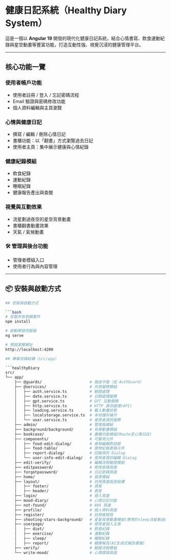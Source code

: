 # 健康日記系統（Healthy Diary System）

這是一個以 **Angular 19** 開發的現代化健康日記系統，結合心情書寫、飲食運動紀錄與星空動畫等豐富功能，打造互動性強、視覺沉浸的健康管理平台。

---

## 核心功能一覽

### 使用者帳戶功能
- 使用者註冊 / 登入 / 忘記密碼流程
- Email 驗證與密碼修改功能
- 個人資料編輯與主頁瀏覽

### 心情與健康日記
- 撰寫 / 編輯 / 刪除心情日記
- 書櫃功能：以「翻書」方式瀏覽過去日記
- 使用者主頁：集中展示健康與心情紀錄

### 健康紀錄模組
- 飲食紀錄
- 運動紀錄
- 睡眠紀錄
- 健康報告產出與查閱

### 視覺與互動效果
- 流星劃過夜空的星空背景動畫
- 書櫃翻書動畫效果
- 天氣 / 氣候動畫

### 🛠️ 管理與後台功能
- 管理者模組入口
- 使用者行為與內容管理

---

## 📦 安裝與啟動方式

```bash
## 安裝與啟動方式

```bash
# 安裝所有依賴套件
npm install

# 啟動開發伺服器
ng serve

# 預設瀏覽網址
http://localhost:4200

## 專案目錄結構（src/app）

```healthyDiary
src/
└── app/
    ├── @guards/                     # 路由守衛（如 AuthGuard）
    ├── @services/                   # 共用服務模組
    │   ├── auth.service.ts          # 驗證處理
    │   ├── date.service.ts          # 日期處理服務
    │   ├── gpt.service.ts           # GPT 互動服務
    │   ├── http.service.ts          # HTTP 請求處理(API)
    │   ├── loading.service.ts       # 載入動畫狀態
    │   ├── localstorage.service.ts  # 本地儲存操作
    │   └── user.service.ts          # 使用者資訊服務
    ├── admin/                       # 管理員模組
    ├── background/background/       # 背景動畫模組
    ├── bookcase/                    # 書櫃功能模組(Route至心情日誌)
    ├── components/                  # 可重用元件
    │   ├── food-edit-dialog/        # 食物編輯對話框
    │   ├── food-table/              # 食物紀錄表格元件
    │   ├── report-dialog/           # 回報用的 Dialog
    │   └── user-info-edit-dialog/   # 使用者資訊編輯 Dialog
    ├── edit-verify/                 # 編輯流程驗證模組
    ├── editpassword/                # 修改密碼頁面
    ├── forgotpassword/              # 忘記密碼頁面
    ├── home/                        # 首頁模組
    ├── layout/                      # 共用頁面版型結構
    │   ├── footer/                  # 頁尾
    │   ├── header/                  # 頁首
    ├── login/                       # 登入頁面
    ├── mood-diary/                  # 心情日記功能
    ├── not-found/                   # 404 頁面
    ├── profile/                     # 個人資料頁面
    ├── register/                    # 註冊帳號頁
    ├── shooting-stars-background/   # 星星背景動畫模組(應用於sleep流星劃過夜空)
    ├── userpage/                    # 使用者個人主頁
    │   ├── diet/                    # 飲食紀錄
    │   ├── exercise/                # 運動紀錄
    │   ├── sleep/                   # 睡眠紀錄
    │   ├── report/                  # 健康報告(AI生成式報告建議)
    ├── verify/                      # 驗證流程模組
    └── write-mood/                  # 心情撰寫頁面
